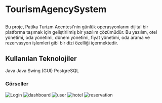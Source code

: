 # TourismAgencySystem

##
Bu proje, Patika Turizm Acentesi'nin günlük operasyonlarını dijital bir platforma taşımak için geliştirilmiş bir yazılım çözümüdür. Bu yazılım, otel yönetimi, oda yönetimi, dönem yönetimi, fiyat yönetimi, oda arama ve rezervasyon işlemleri gibi bir dizi özelliği içermektedir.

## Kullanılan Teknolojiler
Java
Java Swing (GUI)
PostgreSQL

### Görseller

![Login](https://github.com/erhantoktamis/TourismAgencySystem/assets/134807795/d0e5b5e5-c36c-45b3-8006-3b168e91fb2c)
![dashboard](https://github.com/erhantoktamis/TourismAgencySystem/assets/134807795/01d668a6-8455-4b85-9c48-28c3e0dbca85)
![user](https://github.com/erhantoktamis/TourismAgencySystem/assets/134807795/a565936f-048f-49cf-ba2b-765031f2b715)
![hotel](https://github.com/erhantoktamis/TourismAgencySystem/assets/134807795/0980d878-f3fc-461c-968c-945b453c2814)
![reservation](https://github.com/erhantoktamis/TourismAgencySystem/assets/134807795/2f4710a6-73ef-4e24-9a0f-2ea580b32884)
